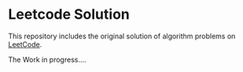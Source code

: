 # Leetcode Solution 

This repository includes the original solution of algorithm problems on [LeetCode](https://leetcode.com/).

The Work in progress....


